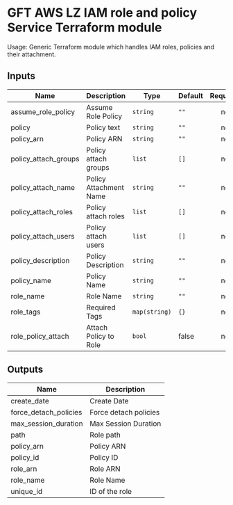 # GFT AWS LZ IAM role and policy Service Terraform module

Usage: Generic Terraform module which handles IAM roles, policies and their attachment.

## Inputs

| Name | Description | Type | Default | Required |
|------|-------------|------|---------|:-----:|
| assume\_role\_policy | Assume Role Policy | `string` | `""` | no |
| policy | Policy text | `string` | `""` | no |
| policy\_arn | Policy ARN | `string` | `""` | no |
| policy\_attach\_groups | Policy attach groups | `list` | `[]` | no |
| policy\_attach\_name | Policy Attachment Name | `string` | `""` | no |
| policy\_attach\_roles | Policy attach roles | `list` | `[]` | no |
| policy\_attach\_users | Policy attach users | `list` | `[]` | no |
| policy\_description | Policy Description | `string` | `""` | no |
| policy\_name | Policy Name | `string` | `""` | no |
| role\_name | Role Name | `string` | `""` | no |
| role\_tags | Required Tags | `map(string)` | `{}` | no |
| role\_policy\_attach | Attach Policy to Role | `bool` | false | no
## Outputs

| Name | Description |
|------|-------------|
| create\_date | Create Date |
| force\_detach\_policies | Force detach policies |
| max\_session\_duration | Max Session Duration |
| path | Role path |
| policy\_arn | Policy ARN |
| policy\_id | Policy ID |
| role\_arn | Role ARN |
| role\_name | Role Name |
| unique\_id | ID of the role |


